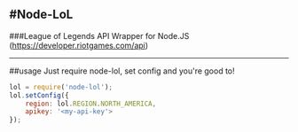 #Node-LoL
----
###League of Legends API Wrapper for Node.JS (https://developer.riotgames.com/api)

----
##usage
Just require node-lol, set config and you're good to!
```javascript
lol = require('node-lol');
lol.setConfig({
    region: lol.REGION.NORTH_AMERICA,
    apikey: '<my-api-key'>
});
```